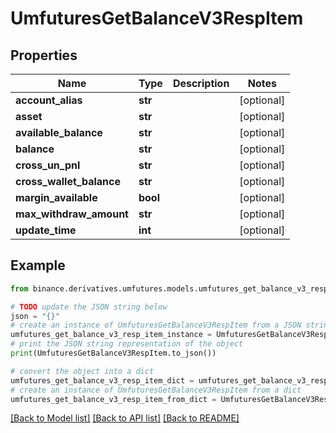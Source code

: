 # UmfuturesGetBalanceV3RespItem


## Properties

Name | Type | Description | Notes
------------ | ------------- | ------------- | -------------
**account_alias** | **str** |  | [optional] 
**asset** | **str** |  | [optional] 
**available_balance** | **str** |  | [optional] 
**balance** | **str** |  | [optional] 
**cross_un_pnl** | **str** |  | [optional] 
**cross_wallet_balance** | **str** |  | [optional] 
**margin_available** | **bool** |  | [optional] 
**max_withdraw_amount** | **str** |  | [optional] 
**update_time** | **int** |  | [optional] 

## Example

```python
from binance.derivatives.umfutures.models.umfutures_get_balance_v3_resp_item import UmfuturesGetBalanceV3RespItem

# TODO update the JSON string below
json = "{}"
# create an instance of UmfuturesGetBalanceV3RespItem from a JSON string
umfutures_get_balance_v3_resp_item_instance = UmfuturesGetBalanceV3RespItem.from_json(json)
# print the JSON string representation of the object
print(UmfuturesGetBalanceV3RespItem.to_json())

# convert the object into a dict
umfutures_get_balance_v3_resp_item_dict = umfutures_get_balance_v3_resp_item_instance.to_dict()
# create an instance of UmfuturesGetBalanceV3RespItem from a dict
umfutures_get_balance_v3_resp_item_from_dict = UmfuturesGetBalanceV3RespItem.from_dict(umfutures_get_balance_v3_resp_item_dict)
```
[[Back to Model list]](../README.md#documentation-for-models) [[Back to API list]](../README.md#documentation-for-api-endpoints) [[Back to README]](../README.md)


